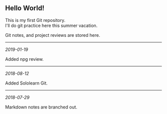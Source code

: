 ## Hello World!

This is my first Git repository.  
I'll do git practice here this summer vacation.

Git notes, and project reviews are stored here.

***
*2019-01-19*  

Added npg review.

***
*2018-08-12*  

Added Sololearn Git.

***
*2018-07-29*  

Markdown notes are branched out.